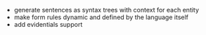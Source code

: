 * generate sentences as syntax trees with context for each entity
* make form rules dynamic and defined by the language itself
* add evidentials support
